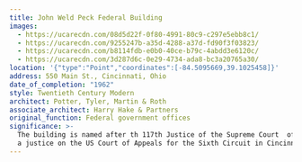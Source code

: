 ```yaml
---
title: John Weld Peck Federal Building
images:
  - https://ucarecdn.com/08d5d22f-0f80-4991-80c9-c297e5ebb8c1/
  - https://ucarecdn.com/9255247b-a35d-4288-a37d-fd90f3f03823/
  - https://ucarecdn.com/b8114fdb-e0b0-40ce-b79c-4abdd3e6120c/
  - https://ucarecdn.com/3d287d6c-0e29-4734-ada8-bc3a20765a30/
location: '{"type":"Point","coordinates":[-84.5095669,39.1025458]}'
address: 550 Main St., Cincinnati, Ohio
date_of_completion: "1962"
style: Twentieth Century Modern
architect: Potter, Tyler, Martin & Roth
associate_architect: Harry Hake & Partners
original_function: Federal government offices
significance: >-
  The building is named after th 117th Justice of the Supreme Court  of Ohio and
  a justice on the US Court of Appeals for the Sixth Circuit in Cincinnati.
---
```

